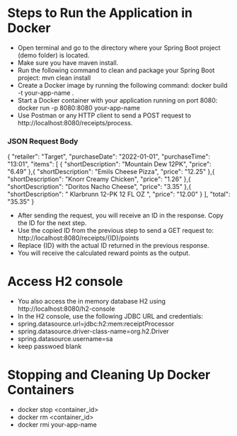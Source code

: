 # Steps to Run the Application in Docker 
- Open terminal and go to the directory where your Spring Boot project (demo folder) is located.
- Make sure you have maven install.
- Run the following command to clean and package your Spring Boot project: mvn clean install
- Create a Docker image by running the following command: docker build -t your-app-name .
- Start a Docker container with your application running on port 8080: docker run -p 8080:8080 your-app-name
- Use Postman or any HTTP client to send a POST request to http://localhost:8080/receipts/process.
### JSON Request Body 
{
  "retailer": "Target",
  "purchaseDate": "2022-01-01",
  "purchaseTime": "13:01",
  "items": [
    {
      "shortDescription": "Mountain Dew 12PK",
      "price": "6.49"
    },{
      "shortDescription": "Emils Cheese Pizza",
      "price": "12.25"
    },{
      "shortDescription": "Knorr Creamy Chicken",
      "price": "1.26"
    },{
      "shortDescription": "Doritos Nacho Cheese",
      "price": "3.35"
    },{
      "shortDescription": "   Klarbrunn 12-PK 12 FL OZ  ",
      "price": "12.00"
    }
  ],
  "total": "35.35"
}
- After sending the request, you will receive an ID in the response. Copy the ID for the next step.
- Use the copied ID from the previous step to send a GET request to: http://localhost:8080/receipts/{ID}/points
- Replace {ID} with the actual ID returned in the previous response.
- You will receive the calculated reward points as the output.

# Access H2 console
- You also access the in memory database H2 using http://localhost:8080/h2-console
- In the H2 console, use the following JDBC URL and credentials:
- spring.datasource.url=jdbc:h2:mem:receiptProcessor
- spring.datasource.driver-class-name=org.h2.Driver
- spring.datasource.username=sa
- keep passwoed blank

# Stopping and Cleaning Up Docker Containers
- docker stop <container_id>
- docker rm <container_id>
- docker rmi your-app-name


